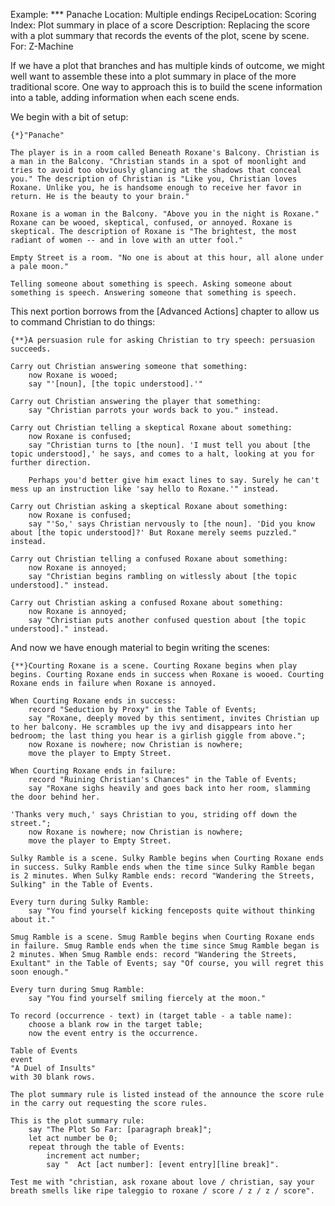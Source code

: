 Example: *** Panache
Location: Multiple endings
RecipeLocation: Scoring
Index: Plot summary in place of a score
Description: Replacing the score with a plot summary that records the events of the plot, scene by scene.
For: Z-Machine

  
If we have a plot that branches and has multiple kinds of outcome, we might well want to assemble these into a plot summary in place of the more traditional score. One way to approach this is to build the scene information into a table, adding information when each scene ends.

  
We begin with a bit of setup:

  

``` inform7
{*}"Panache"

The player is in a room called Beneath Roxane's Balcony. Christian is a man in the Balcony. "Christian stands in a spot of moonlight and tries to avoid too obviously glancing at the shadows that conceal you." The description of Christian is "Like you, Christian loves Roxane. Unlike you, he is handsome enough to receive her favor in return. He is the beauty to your brain."

Roxane is a woman in the Balcony. "Above you in the night is Roxane." Roxane can be wooed, skeptical, confused, or annoyed. Roxane is skeptical. The description of Roxane is "The brightest, the most radiant of women -- and in love with an utter fool."

Empty Street is a room. "No one is about at this hour, all alone under a pale moon."

Telling someone about something is speech. Asking someone about something is speech. Answering someone that something is speech.
```

  
This next portion borrows from the [Advanced Actions] chapter to allow us to command Christian to do things:

  

``` inform7
{**}A persuasion rule for asking Christian to try speech: persuasion succeeds.

Carry out Christian answering someone that something:
	now Roxane is wooed;
	say "'[noun], [the topic understood].'"

Carry out Christian answering the player that something:
	say "Christian parrots your words back to you." instead.

Carry out Christian telling a skeptical Roxane about something:
	now Roxane is confused;
	say "Christian turns to [the noun]. 'I must tell you about [the topic understood],' he says, and comes to a halt, looking at you for further direction.

	Perhaps you'd better give him exact lines to say. Surely he can't mess up an instruction like 'say hello to Roxane.'" instead.

Carry out Christian asking a skeptical Roxane about something:
	now Roxane is confused;
	say "'So,' says Christian nervously to [the noun]. 'Did you know about [the topic understood]?' But Roxane merely seems puzzled." instead.

Carry out Christian telling a confused Roxane about something:
	now Roxane is annoyed;
	say "Christian begins rambling on witlessly about [the topic understood]." instead.

Carry out Christian asking a confused Roxane about something:
	now Roxane is annoyed;
	say "Christian puts another confused question about [the topic understood]." instead.
```

  
And now we have enough material to begin writing the scenes:

  

``` inform7
{**}Courting Roxane is a scene. Courting Roxane begins when play begins. Courting Roxane ends in success when Roxane is wooed. Courting Roxane ends in failure when Roxane is annoyed.

When Courting Roxane ends in success:
	record "Seduction by Proxy" in the Table of Events;
	say "Roxane, deeply moved by this sentiment, invites Christian up to her balcony. He scrambles up the ivy and disappears into her bedroom; the last thing you hear is a girlish giggle from above.";
	now Roxane is nowhere; now Christian is nowhere;
	move the player to Empty Street.

When Courting Roxane ends in failure:
	record "Ruining Christian's Chances" in the Table of Events;
	say "Roxane sighs heavily and goes back into her room, slamming the door behind her.

'Thanks very much,' says Christian to you, striding off down the street.";
	now Roxane is nowhere; now Christian is nowhere;
	move the player to Empty Street.

Sulky Ramble is a scene. Sulky Ramble begins when Courting Roxane ends in success. Sulky Ramble ends when the time since Sulky Ramble began is 2 minutes. When Sulky Ramble ends: record "Wandering the Streets, Sulking" in the Table of Events.

Every turn during Sulky Ramble:
	say "You find yourself kicking fenceposts quite without thinking about it."

Smug Ramble is a scene. Smug Ramble begins when Courting Roxane ends in failure. Smug Ramble ends when the time since Smug Ramble began is 2 minutes. When Smug Ramble ends: record "Wandering the Streets, Exultant" in the Table of Events; say "Of course, you will regret this soon enough."

Every turn during Smug Ramble:
	say "You find yourself smiling fiercely at the moon."

To record (occurrence - text) in (target table - a table name):
	choose a blank row in the target table;
	now the event entry is the occurrence.

Table of Events
event
"A Duel of Insults"
with 30 blank rows.

The plot summary rule is listed instead of the announce the score rule in the carry out requesting the score rules.

This is the plot summary rule:
	say "The Plot So Far: [paragraph break]";
	let act number be 0;
	repeat through the table of Events:
		increment act number;
		say "  Act [act number]: [event entry][line break]".

Test me with "christian, ask roxane about love / christian, say your breath smells like ripe taleggio to roxane / score / z / z / score".
```

